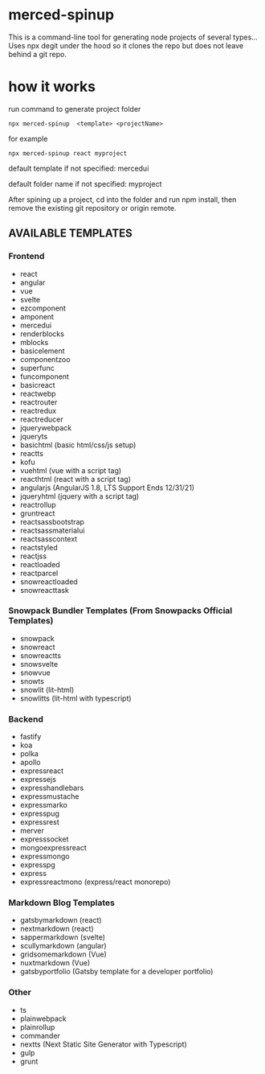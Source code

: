 # merced-spinup

This is a command-line tool for generating node projects of several types...
Uses npx degit under the hood so it clones the repo but does not leave behind a git repo.

# how it works

run command to generate project folder

```
npx merced-spinup  <template> <projectName>
```

for example

```
npx merced-spinup react myproject
```

default template if not specified: mercedui

default folder name if not specified: myproject

After spining up a project, cd into the folder and run npm install, then remove the existing git repository or origin remote.

## AVAILABLE TEMPLATES

### Frontend

- react
- angular
- vue
- svelte
- ezcomponent
- amponent
- mercedui
- renderblocks
- mblocks
- basicelement
- componentzoo
- superfunc
- funcomponent
- basicreact
- reactwebp
- reactrouter
- reactredux
- reactreducer
- jquerywebpack
- jqueryts
- basichtml (basic html/css/js setup)
- reactts
- kofu
- vuehtml (vue with a script tag)
- reacthtml (react with a script tag)
- angularjs (AngularJS 1.8, LTS Support Ends 12/31/21)
- jqueryhtml (jquery with a script tag)
- reactrollup
- gruntreact
- reactsassbootstrap
- reactsassmaterialui
- reactsasscontext
- reactstyled
- reactjss
- reactloaded
- reactparcel
- snowreactloaded
- snowreacttask


### Snowpack Bundler Templates (From Snowpacks Official Templates)

- snowpack
- snowreact
- snowreactts
- snowsvelte
- snowvue
- snowts 
- snowlit (lit-html)
- snowlitts (lit-html with typescript)

### Backend

- fastify
- koa
- polka
- apollo
- expressreact
- expressejs
- expresshandlebars
- expressmustache
- expressmarko
- expresspug
- expressrest
- merver
- expresssocket
- mongoexpressreact
- expressmongo
- expresspg
- express
- expressreactmono (express/react monorepo)

### Markdown Blog Templates
- gatsbymarkdown (react)
- nextmarkdown (react)
- sappermarkdown (svelte)
- scullymarkdown (angular)
- gridsomemarkdown (Vue)
- nuxtmarkdown (Vue)
- gatsbyportfolio (Gatsby template for a developer portfolio)

### Other

- ts
- plainwebpack
- plainrollup
- commander
- nextts (Next Static Site Generator with Typescript)
- gulp
- grunt
